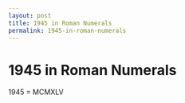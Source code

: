 ```yaml
---
layout: post
title: 1945 in Roman Numerals
permalink: 1945-in-roman-numerals
---
```


# 1945 in Roman Numerals

1945 = MCMXLV
